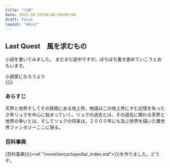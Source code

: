 ```yaml
---
title: "小説"
date: 2020-10-15T16:08:58+09:00
draft: false
layout: "about"
---
```


## Last Quest　風を求むもの
小説を書いてみました。
まだまだ途中ですが。ぼちぼち書き進めていこうとおもいます。

小説家になろうより  
{{<exlink href="https://ncode.syosetu.com/n0962fo/" text="Last Quest　風を求むもの">}}

### あらすじ

天界と地界そしてその狭間にある地上界。物語はこの地上界にすむ記憶を失った少年リュクを中心に始まっていく。リュクの過去とは、その過去に関わる天界と地界の争いとは、そしてリュクの将来は。２０００年にも及ぶ世界を描いた異世界ファンタジーここに現る。

### 百科事典

[百科事典]({{<ref "/novel/encyclopedia/_index.md">}})を作りました。どうぞ。
